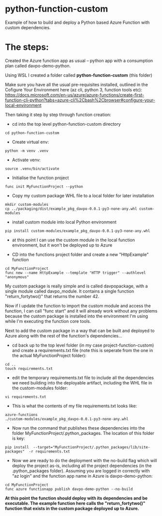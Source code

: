 # python-function-custom
Example of how to build and deploy a Python based Azure Function with custom dependencies.

# The steps:

Created the Azure function app as usual – python app with a consumption plan called davpo-demo-python. 

Using WSL I created a folder called __python-function-custom__ (this folder)

Make sure you have all the usual pre-requisites installed, outlined in the Cofigure Your Environment here (az cli, python 3, function tools etc): https://docs.microsoft.com/en-us/azure/azure-functions/create-first-function-cli-python?tabs=azure-cli%2Cbash%2Cbrowser#configure-your-local-environment

Then taking it step by step through function creation:

* cd into the top level python-function-custom directory
```
cd python-function-custom
```
* Create virtual env: 
```
python -m venv .venv
```
* Activate venv:
```
source .venv/bin/activate
```

* Initialise the function project
```
func init MyFunctionProject --python
```

* Copy my custom package WHL file to a local folder for later installation
```
mkdir custom-modules
cp ../packaging/dist/example_pkg_davpo-0.0.1-py3-none-any.whl custom-modules
```

* install custom module into local Python environment
```
pip install custom-modules/example_pkg_davpo-0.0.1-py3-none-any.whl
```

* at this point I can use the custom module in the local function environment, but it won't be deployed up to Azure

* CD into the functions project folder and create a new "HttpExample" function
```
cd MyFunctionProject
func new --name HttpExample --template "HTTP trigger" --authlevel "anonymous"
```

My custom package is really simple and is called davpopackage, with a single module called davpo_module. It contains a single function "return_fortytwo()"
that returns the number 42.

Now if I update the function to import the custom module and access the function, I can call "func start" and it will already work without any problems because the custom package is installed into the environment I'm using while I'm executing the function core tools.

Next to add the custom package in a way that can be built and deployed to Azure along with the rest of the function's dependencies...

* cd back up to the top level folder (in my case project-function-custom) and create a requirements.txt file (note this is seperate from the one in the actual MyFunctionProject folder):
```
cd ..
touch requirements.txt
```

* edit the temporary requirements.txt file to include all the dependencies we need building into the deployable artifact, including the WHL file in the 
custom-modules folder:
```
vi requirements.txt
```
* This is what the contents of my file requirements.txt looks like:

```
azure-functions
./custom-modules/example_pkg_davpo-0.0.1-py3-none-any.whl
```

* Now run the command that publishes these dependencies into the folder MyFunctionProject/.python_packages. The location of this folder is key:
```
pip install  --target="MyFunctionProject/.python_packages/lib/site-packages"  -r requirements.txt
```

* Now we are ready to do the deployment with the no-build flag which will deploy the project as-is, including all the project dependencies (in the .python_packages folder). Assuming you are logged in correctly with "az login" and the function app name in Azure is davpo-demo-python:
```
cd MyFunctionProject
func azure functionapp publish davpo-demo-python --no-build
```

__At this point the function should deploy with its dependencies and be executable. The example function here calls the "return_fortytwo()" function that exists in the custom package deployed up to Azure.__
